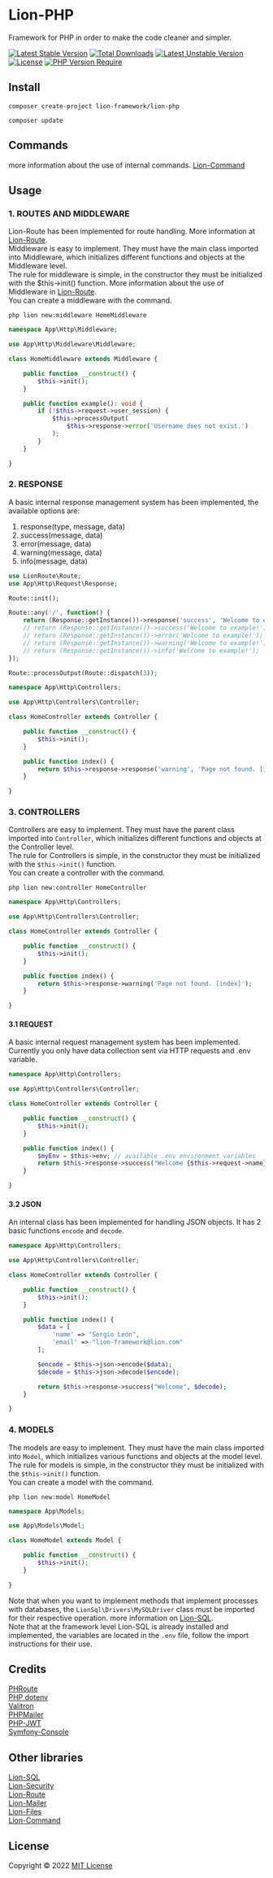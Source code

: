 # Lion-PHP
Framework for PHP in order to make the code cleaner and simpler.

[![Latest Stable Version](http://poser.pugx.org/lion-framework/lion-php/v)](https://packagist.org/packages/lion-framework/lion-php) [![Total Downloads](http://poser.pugx.org/lion-framework/lion-php/downloads)](https://packagist.org/packages/lion-framework/lion-php) [![Latest Unstable Version](http://poser.pugx.org/lion-framework/lion-php/v/unstable)](https://packagist.org/packages/lion-framework/lion-php) [![License](http://poser.pugx.org/lion-framework/lion-php/license)](https://packagist.org/packages/lion-framework/lion-php) [![PHP Version Require](http://poser.pugx.org/lion-framework/lion-php/require/php)](https://packagist.org/packages/lion-framework/lion-php)

## Install
```
composer create-project lion-framework/lion-php
```

```
composer update
```

## Commands
more information about the use of internal commands. [Lion-Command](https://github.com/Sleon4/Lion-Command)

## Usage
### 1. ROUTES AND MIDDLEWARE
Lion-Route has been implemented for route handling. More information at [Lion-Route](https://github.com/Sleon4/Lion-Route). <br>
Middleware is easy to implement. They must have the main class imported into Middleware, which initializes different functions and objects at the Middleware level. <br>
The rule for middleware is simple, in the constructor they must be initialized with the $this->init() function. More information about the use of Middleware in [Lion-Route](https://github.com/Sleon4/Lion-Route). <br>
You can create a middleware with the command.
```
php lion new:middleware HomeMiddleware
```
```php
namespace App\Http\Middleware;

use App\Http\Middleware\Middleware;

class HomeMiddleware extends Middleware {

	public function __construct() {
		$this->init();
	}

	public function example(): void {
		if (!$this->request->user_session) {
			$this->processOutput(
				$this->response->error('Username does not exist.')
			);
		}
	}

}
```

### 2. RESPONSE
A basic internal response management system has been implemented, the available options are:
1. response(type, message, data)
2. success(message, data)
3. error(message, data)
4. warning(message, data)
5. info(message, data)

```php
use LionRoute\Route;
use App\Http\Request\Response;

Route::init();

Route::any('/', function() {
	return (Response::getInstance())->response('success', 'Welcome to example!');
	// return (Response::getInstance())->success('Welcome to example!');
	// return (Response::getInstance())->error('Welcome to example!');
	// return (Response::getInstance())->warning('Welcome to example!');
	// return (Response::getInstance())->info('Welcome to example!');
});

Route::processOutput(Route::dispatch(3));
```

```php
namespace App\Http\Controllers;

use App\Http\Controllers\Controller;

class HomeController extends Controller {

	public function __construct() {
		$this->init();
	}

	public function index() {
		return $this->response->response('warning', 'Page not found. [index]');
	}

}
```

### 3. CONTROLLERS
Controllers are easy to implement. They must have the parent class imported into `Controller`, which initializes different functions and objects at the Controller level. <br>
The rule for Controllers is simple, in the constructor they must be initialized with the `$this->init()` function. <br>
You can create a controller with the command.
```
php lion new:controller HomeController
```
```php
namespace App\Http\Controllers;

use App\Http\Controllers\Controller;

class HomeController extends Controller {

	public function __construct() {
		$this->init();
	}

	public function index() {
		return $this->response->warning('Page not found. [index]');
	}

}
```

#### 3.1 REQUEST
A basic internal request management system has been implemented. Currently you only have data collection sent via HTTP requests and .env variable.
```php
namespace App\Http\Controllers;

use App\Http\Controllers\Controller;

class HomeController extends Controller {

	public function __construct() {
		$this->init();
	}

	public function index() {
		$myEnv = $this->env; // available .env environment variables
		return $this->response->success("Welcome {$this->request->name} {$this->env->SERVER_URL}");
	}

}
```

#### 3.2 JSON
An internal class has been implemented for handling JSON objects. It has 2 basic functions `encode` and `decode`.
```php
namespace App\Http\Controllers;

use App\Http\Controllers\Controller;

class HomeController extends Controller {

	public function __construct() {
		$this->init();
	}

	public function index() {
		$data = [
			'name' => "Sergio León",
			'email' => "lion-framework@lion.com"
		];

		$encode = $this->json->encode($data);
		$decode = $this->json->decode($encode);

		return $this->response->success("Welcome", $decode);
	}

}
```

### 4. MODELS
The models are easy to implement. They must have the main class imported into `Model`, which initializes various functions and objects at the model level. <br>
The rule for models is simple, in the constructor they must be initialized with the `$this->init()` function. <br>
You can create a model with the command.
```
php lion new:model HomeModel
```
```php
namespace App\Models;

use App\Models\Model;

class HomeModel extends Model {

	public function __construct() {
		$this->init();
	}

}
```

Note that when you want to implement methods that implement processes with databases, the `LionSql\Drivers\MySQLDriver` class must be imported for their respective operation. more information on [Lion-SQL](https://github.com/Sleon4/Lion-SQL). <br>
Note that at the framework level Lion-SQL is already installed and implemented, the variables are located in the `.env` file, follow the import instructions for their use.

## Credits
[PHRoute](https://github.com/mrjgreen/phroute) <br>
[PHP dotenv](https://github.com/vlucas/phpdotenv) <br>
[Valitron](https://github.com/vlucas/valitron) <br>
[PHPMailer](https://github.com/PHPMailer/PHPMailer) <br>
[PHP-JWT](https://github.com/firebase/php-jwt) <br>
[Symfony-Console](https://github.com/symfony/console)

## Other libraries
[Lion-SQL](https://github.com/Sleon4/Lion-SQL) <br>
[Lion-Security](https://github.com/Sleon4/Lion-Security) <br>
[Lion-Route](https://github.com/Sleon4/Lion-Route) <br>
[Lion-Mailer](https://github.com/Sleon4/Lion-Mailer) <br>
[Lion-Files](https://github.com/Sleon4/Lion-Files) <br>
[Lion-Command](https://github.com/Sleon4/Lion-Command)

## License
Copyright © 2022 [MIT License](https://github.com/Sleon4/Lion-PHP/blob/main/LICENSE)